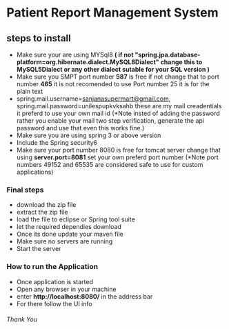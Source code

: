 # Patient Report Management System
## steps to install 

* Make sure your are using MYSql8 **( if not  "spring.jpa.database-platform=org.hibernate.dialect.MySQL8Dialect" change this to MySQL5Dialect or any other dialect sutable for your SQL version )**
*  Make sure you SMPT port number **587** is free if not change that to port number **465** it is not recomended to use Port number 25 it is for the plain text
*  spring.mail.username=sanjanasupermart@gmail.com, <br>
   spring.mail.password=unilespupkvksahb these are my mail creadentials it preferd to use your own mail id
       (*Note insted of adding the password rather you enable your mail two step verification, generate the api password and use that even this works fine.)
* Make sure you are using spring 3 or above version
* Include the Spring security6
* Make sure your port number 8080 is free for tomcat server change that using **server.port=8081** set your own preferd port number
            (*Note  port numbers 49152 and 65535 are considered safe to use for custom applications)

### Final steps

* download the zip file 
* extract the zip file 
* load the file to eclipse or Spring tool suite 
* let the required dependies download 
* Once its done update your maven file 
* Make sure no servers are running
* Start the server

### How to run the Application 
* Once application is started 
* Open any browser in your machine
* enter **http://localhost:8080/** in the address bar
* For there follow the UI info

###### Thank You

